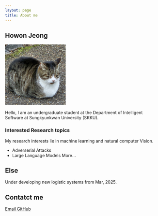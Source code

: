 ```yaml
---
layout: page
title: About me
---
```

## Howon Jeong

<img src="../prof.jpeg" width="200" height="200"/>

Hello, I am an undergraduate student at the Department of Intelligent Software at Sungkyunkwan University (SKKU).

### Interested Research topics

My research interests lie in machine learning and natural computer Vision.
- Adverserial Attacks
- Large Language Models
More...

## Else

Under developing new logistic systems from Mar, 2025.

## Contatct me
<a href = "howon128@skku.edu"> Email </a>
<a href = "https://github.com/howonJeong"> GitHub </a>
